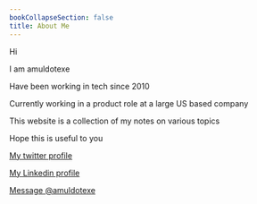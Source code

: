 ```yaml
---
bookCollapseSection: false
title: About Me
---
```



Hi

I am amuldotexe

Have been working in tech since 2010

Currently working in a product role at a large US based company

This website is a collection of my notes on various topics

Hope this is useful to you

<a href="https://twitter.com/amuldotexe"> My twitter profile</a>

<a href="https://linkedin.com/in/amuldotexe"> My Linkedin profile</a>

<a href="https://twitter.com/messages/compose?recipient_id=1132151165410455552&text=Hello%20world"
  class="twitter-dm-button" data-screen-name="@amuldotexe">
Message @amuldotexe</a>
 